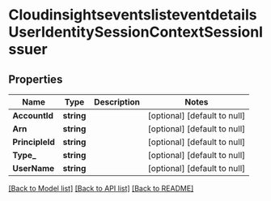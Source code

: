 # CloudinsightseventslisteventdetailsUserIdentitySessionContextSessionIssuer

## Properties
Name | Type | Description | Notes
------------ | ------------- | ------------- | -------------
**AccountId** | **string** |  | [optional] [default to null]
**Arn** | **string** |  | [optional] [default to null]
**PrincipleId** | **string** |  | [optional] [default to null]
**Type_** | **string** |  | [optional] [default to null]
**UserName** | **string** |  | [optional] [default to null]

[[Back to Model list]](../README.md#documentation-for-models) [[Back to API list]](../README.md#documentation-for-api-endpoints) [[Back to README]](../README.md)


